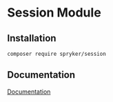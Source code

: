 # Session Module

## Installation

```
composer require spryker/session
```

## Documentation

[Documentation](https://spryker.github.io)
